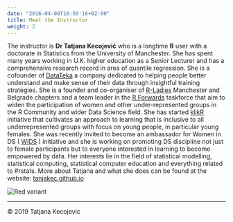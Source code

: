```yaml
---
date: "2016-04-09T16:50:16+02:00"
title: Meet the Instructor
weight: 2
---
```




The instructor is **Dr Tatjana Kecojević** who is a longtime **R** user with a doctorate in Statistics from the University of Manchester. She has spent many years working in U.K. higher education as a Senior Lecturer and has a comprehensive research record in area of quantile regression. She is a cofounder of [DataTeka](https://datateka.com) a company dedicated to helping people better understand and make sense of their data through insightful training strategies. She is a founder and co-organiser of [R-Ladies](https://rladies.org) Manchester and Belgrade chapters and a team leader in the [R Forwards](https://forwards.github.io) taskforce that aim to widen the participation of women and other under-represented groups in the R Community and wider Data Science field. She has started [klikR](http://klikr.rbind.io) initiative that cultivates an approach to learning that is inclusive to all underrepresented groups with focus on young people, in particular young females. She was recently invited to become an ambassador for Women in DS ( [WiDS](https://www.widsconference.org/ambassadors-2019.html) ) initiative and she is working on promoting DS discipline not just to female participants but to everyone interested in learning to become empowered by data. Her interests lie in the field of statistical modelling, statistical computing, statistical computer education and everything related to #rstats. More about Tatjana and what she does can be found at the website: [tanjakec.github.io](tanjakec.github.io) 


![Red variant](/general/Instructor/images/IMG_0232.jpg?width=40pc)


-----------------------------
© 2019 Tatjana Kecojevic